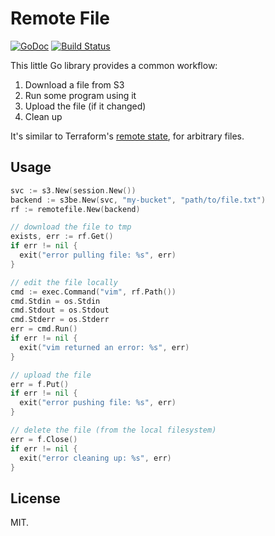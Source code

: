 # Remote File
[![GoDoc](https://godoc.org/github.com/adammck/remotefile?status.svg)](https://godoc.org/github.com/adammck/remotefile)
[![Build Status](https://travis-ci.org/adammck/remotefile.svg?branch=master)](https://travis-ci.org/adammck/remotefile)

This little Go library provides a common workflow:

1. Download a file from S3
2. Run some program using it
3. Upload the file (if it changed)
4. Clean up

It's similar to Terraform's [remote state][rs], for arbitrary files.


## Usage

```go
svc := s3.New(session.New())
backend := s3be.New(svc, "my-bucket", "path/to/file.txt")
rf := remotefile.New(backend)

// download the file to tmp
exists, err := rf.Get()
if err != nil {
  exit("error pulling file: %s", err)
}

// edit the file locally
cmd := exec.Command("vim", rf.Path())
cmd.Stdin = os.Stdin
cmd.Stdout = os.Stdout
cmd.Stderr = os.Stderr
err = cmd.Run()
if err != nil {
  exit("vim returned an error: %s", err)
}

// upload the file
err = f.Put()
if err != nil {
  exit("error pushing file: %s", err)
}

// delete the file (from the local filesystem)
err = f.Close()
if err != nil {
  exit("error cleaning up: %s", err)
}
```

## License

MIT.


[rs]: https://www.terraform.io/docs/state/remote/index.html
